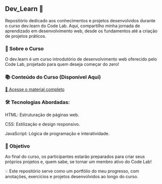 ## Dev_Learn 🚀
Repositório dedicado aos conhecimentos e projetos desenvolvidos durante o curso dev.learn do Code Lab. Aqui, compartilho minha jornada de aprendizado em desenvolvimento web, desde os fundamentos até a criação de projetos práticos.

### 📌 Sobre o Curso
O dev.learn é um curso introdutório de desenvolvimento web oferecido pelo Code Lab, projetado para quem deseja começar do zero!

### 📚 Conteúdo do Curso (Disponível Aqui)
[🔗 Acesse o material completo](https://uclsanca.gitbook.io/learn/web-basico)

### 🛠 Tecnologias Abordadas:
HTML: Estruturação de páginas web.

CSS: Estilização e design responsivo.

JavaScript: Lógica de programação e interatividade.

### 🎯 Objetivo
Ao final do curso, os participantes estarão preparados para criar seus próprios projetos e, quem sabe, se tornar um membro ativo do Code Lab!

💡 Este repositório serve como um portfólio do meu progresso, com anotações, exercícios e projetos desenvolvidos ao longo do curso.

